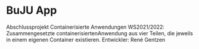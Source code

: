 # BuJU App

Abschlussprojekt Containerisierte Anwendungen WS2021/2022:
Zusammengesetzte containerisiertenAnwendung aus vier Teilen, die jeweils in einem eigenen Container existieren.
Entwickler: René Gentzen